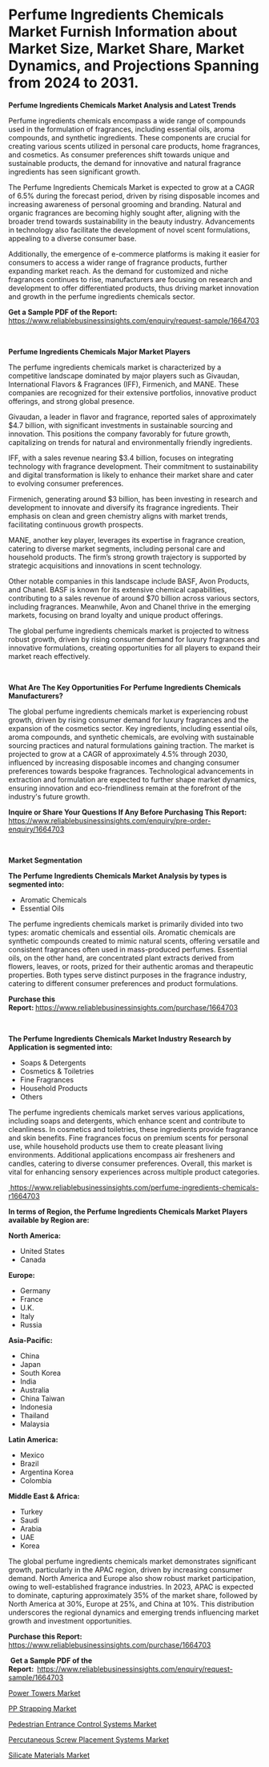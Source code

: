 <p><h1>Perfume Ingredients Chemicals Market Furnish Information about Market Size, Market Share, Market Dynamics, and Projections Spanning from 2024 to 2031.</h1></p><p><strong>Perfume Ingredients Chemicals Market Analysis and Latest Trends</strong></p>
<p><p>Perfume ingredients chemicals encompass a wide range of compounds used in the formulation of fragrances, including essential oils, aroma compounds, and synthetic ingredients. These components are crucial for creating various scents utilized in personal care products, home fragrances, and cosmetics. As consumer preferences shift towards unique and sustainable products, the demand for innovative and natural fragrance ingredients has seen significant growth.</p><p>The Perfume Ingredients Chemicals Market is expected to grow at a CAGR of 6.5% during the forecast period, driven by rising disposable incomes and increasing awareness of personal grooming and branding. Natural and organic fragrances are becoming highly sought after, aligning with the broader trend towards sustainability in the beauty industry. Advancements in technology also facilitate the development of novel scent formulations, appealing to a diverse consumer base.</p><p>Additionally, the emergence of e-commerce platforms is making it easier for consumers to access a wider range of fragrance products, further expanding market reach. As the demand for customized and niche fragrances continues to rise, manufacturers are focusing on research and development to offer differentiated products, thus driving market innovation and growth in the perfume ingredients chemicals sector.</p></p>
<p><strong>Get a Sample PDF of the Report:&nbsp;</strong> <a href="https://www.reliablebusinessinsights.com/enquiry/request-sample/1664703?utm_campaign=84&utm_medium=2&utm_source=Github&utm_content=ia&utm_term=09122024&utm_id=perfume-ingredients-chemicals">https://www.reliablebusinessinsights.com/enquiry/request-sample/1664703</a></p>
<p>&nbsp;</p>
<p><strong>Perfume Ingredients Chemicals Major Market Players</strong></p>
<p><p>The perfume ingredients chemicals market is characterized by a competitive landscape dominated by major players such as Givaudan, International Flavors & Fragrances (IFF), Firmenich, and MANE. These companies are recognized for their extensive portfolios, innovative product offerings, and strong global presence.</p><p>Givaudan, a leader in flavor and fragrance, reported sales of approximately $4.7 billion, with significant investments in sustainable sourcing and innovation. This positions the company favorably for future growth, capitalizing on trends for natural and environmentally friendly ingredients.</p><p>IFF, with a sales revenue nearing $3.4 billion, focuses on integrating technology with fragrance development. Their commitment to sustainability and digital transformation is likely to enhance their market share and cater to evolving consumer preferences.</p><p>Firmenich, generating around $3 billion, has been investing in research and development to innovate and diversify its fragrance ingredients. Their emphasis on clean and green chemistry aligns with market trends, facilitating continuous growth prospects.</p><p>MANE, another key player, leverages its expertise in fragrance creation, catering to diverse market segments, including personal care and household products. The firm’s strong growth trajectory is supported by strategic acquisitions and innovations in scent technology.</p><p>Other notable companies in this landscape include BASF, Avon Products, and Chanel. BASF is known for its extensive chemical capabilities, contributing to a sales revenue of around $70 billion across various sectors, including fragrances. Meanwhile, Avon and Chanel thrive in the emerging markets, focusing on brand loyalty and unique product offerings.</p><p>The global perfume ingredients chemicals market is projected to witness robust growth, driven by rising consumer demand for luxury fragrances and innovative formulations, creating opportunities for all players to expand their market reach effectively.</p></p>
<p>&nbsp;</p>
<p><strong>What Are The Key Opportunities For Perfume Ingredients Chemicals Manufacturers?</strong></p>
<p><p>The global perfume ingredients chemicals market is experiencing robust growth, driven by rising consumer demand for luxury fragrances and the expansion of the cosmetics sector. Key ingredients, including essential oils, aroma compounds, and synthetic chemicals, are evolving with sustainable sourcing practices and natural formulations gaining traction. The market is projected to grow at a CAGR of approximately 4.5% through 2030, influenced by increasing disposable incomes and changing consumer preferences towards bespoke fragrances. Technological advancements in extraction and formulation are expected to further shape market dynamics, ensuring innovation and eco-friendliness remain at the forefront of the industry's future growth.</p></p>
<p><strong>Inquire or Share Your Questions If Any Before Purchasing This Report:</strong> <a href="https://www.reliablebusinessinsights.com/enquiry/pre-order-enquiry/1664703?utm_campaign=84&utm_medium=2&utm_source=Github&utm_content=ia&utm_term=09122024&utm_id=perfume-ingredients-chemicals">https://www.reliablebusinessinsights.com/enquiry/pre-order-enquiry/1664703</a></p>
<p>&nbsp;</p>
<p><strong>Market Segmentation</strong></p>
<p><strong>The Perfume Ingredients Chemicals Market Analysis by types is segmented into:</strong></p>
<p><ul><li>Aromatic Chemicals</li><li>Essential Oils</li></ul></p>
<p><p>The perfume ingredients chemicals market is primarily divided into two types: aromatic chemicals and essential oils. Aromatic chemicals are synthetic compounds created to mimic natural scents, offering versatile and consistent fragrances often used in mass-produced perfumes. Essential oils, on the other hand, are concentrated plant extracts derived from flowers, leaves, or roots, prized for their authentic aromas and therapeutic properties. Both types serve distinct purposes in the fragrance industry, catering to different consumer preferences and product formulations.</p></p>
<p><strong>Purchase this Report:&nbsp;</strong><a href="https://www.reliablebusinessinsights.com/purchase/1664703?utm_campaign=84&utm_medium=2&utm_source=Github&utm_content=ia&utm_term=09122024&utm_id=perfume-ingredients-chemicals">https://www.reliablebusinessinsights.com/purchase/1664703</a></p>
<p>&nbsp;</p>
<p><strong>The Perfume Ingredients Chemicals Market Industry Research by Application is segmented into:</strong></p>
<p><ul><li>Soaps & Detergents</li><li>Cosmetics & Toiletries</li><li>Fine Fragrances</li><li>Household Products</li><li>Others</li></ul></p>
<p><p>The perfume ingredients chemicals market serves various applications, including soaps and detergents, which enhance scent and contribute to cleanliness. In cosmetics and toiletries, these ingredients provide fragrance and skin benefits. Fine fragrances focus on premium scents for personal use, while household products use them to create pleasant living environments. Additional applications encompass air fresheners and candles, catering to diverse consumer preferences. Overall, this market is vital for enhancing sensory experiences across multiple product categories.</p></p>
<p><a href="https://www.reliablebusinessinsights.com/perfume-ingredients-chemicals-r1664703?utm_campaign=84&utm_medium=2&utm_source=Github&utm_content=ia&utm_term=09122024&utm_id=perfume-ingredients-chemicals">&nbsp;https://www.reliablebusinessinsights.com/perfume-ingredients-chemicals-r1664703</a></p>
<p><strong>In terms of Region, the Perfume Ingredients Chemicals Market Players available by Region are:</strong></p>
<p>
    <p> <strong> North America: </strong>
        <ul>
            <li>United States</li>
            <li>Canada</li>
        </ul>
        </p> 
    <p> <strong> Europe: </strong>
        <ul>
            <li>Germany</li>
            <li>France</li>
            <li>U.K.</li>
            <li>Italy</li>
            <li>Russia</li>
        </ul>
        </p> 
    <p> <strong> Asia-Pacific: </strong>
        <ul>
            <li>China</li>
            <li>Japan</li>
            <li>South Korea</li>
            <li>India</li>
            <li>Australia</li>
            <li>China Taiwan</li>
            <li>Indonesia</li>
            <li>Thailand</li>
            <li>Malaysia</li>
        </ul>
        </p> 
    <p> <strong> Latin America: </strong>
        <ul>
            <li>Mexico</li>
            <li>Brazil</li>
            <li>Argentina Korea</li>
            <li>Colombia</li>
        </ul>
        </p> 
    <p> <strong> Middle East & Africa: </strong>
        <ul>
            <li>Turkey</li>
            <li>Saudi</li>
            <li>Arabia</li>
            <li>UAE</li>
            <li>Korea</li>
        </ul>
    </p>
    </p>
<p><p>The global perfume ingredients chemicals market demonstrates significant growth, particularly in the APAC region, driven by increasing consumer demand. North America and Europe also show robust market participation, owing to well-established fragrance industries. In 2023, APAC is expected to dominate, capturing approximately 35% of the market share, followed by North America at 30%, Europe at 25%, and China at 10%. This distribution underscores the regional dynamics and emerging trends influencing market growth and investment opportunities.</p></p>
<p><strong>Purchase this Report: </strong><a href="https://www.reliablebusinessinsights.com/purchase/1664703?utm_campaign=84&utm_medium=2&utm_source=Github&utm_content=ia&utm_term=09122024&utm_id=perfume-ingredients-chemicals">https://www.reliablebusinessinsights.com/purchase/1664703</a></p>
<p>&nbsp;<strong>Get a Sample PDF of the Report:&nbsp;&nbsp;</strong><a href="https://www.reliablebusinessinsights.com/enquiry/request-sample/1664703?utm_campaign=84&utm_medium=2&utm_source=Github&utm_content=ia&utm_term=09122024&utm_id=perfume-ingredients-chemicals">https://www.reliablebusinessinsights.com/enquiry/request-sample/1664703</a></p>
<p><strong></strong></p>
<p><p><a href="https://www.linkedin.com/pulse/navigating-power-towers-market-growth-11-cagr-key-trends-2031-kaj0c?utm_campaign=84&utm_medium=2&utm_source=Github&utm_content=ia&utm_term=09122024&utm_id=perfume-ingredients-chemicals">Power Towers Market</a></p><p><a href="https://www.linkedin.com/pulse/pp-strapping-market-trends-assessmentthe-markets-present-industry-ogyqc?utm_campaign=84&utm_medium=2&utm_source=Github&utm_content=ia&utm_term=09122024&utm_id=perfume-ingredients-chemicals">PP Strapping Market</a></p><p><a href="https://github.com/jontyhinseyxe/Market-Research-Report-List-1/blob/main/pedestrian-entrance-control-systems-market.md?utm_campaign=84&utm_medium=2&utm_source=Github&utm_content=ia&utm_term=09122024&utm_id=perfume-ingredients-chemicals">Pedestrian Entrance Control Systems Market</a></p><p><a href="https://github.com/dierdrecrichton210/Market-Research-Report-List-1/blob/main/percutaneous-screw-placement-systems-market.md?utm_campaign=84&utm_medium=2&utm_source=Github&utm_content=ia&utm_term=09122024&utm_id=perfume-ingredients-chemicals">Percutaneous Screw Placement Systems Market</a></p><p><a href="https://www.linkedin.com/pulse/silicate-materials-market-growth-forecast-20242031-96-cagr-key-i9pne?utm_campaign=84&utm_medium=2&utm_source=Github&utm_content=ia&utm_term=09122024&utm_id=perfume-ingredients-chemicals">Silicate Materials Market</a></p></p>